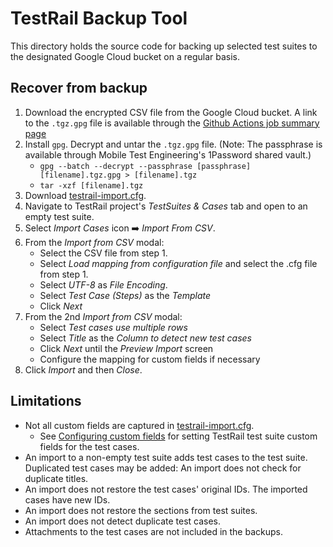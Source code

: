 # TestRail Backup Tool

This directory holds the source code for backing up selected test suites to the designated
Google Cloud bucket on a regular basis.

## Recover from backup

1. Download the encrypted CSV file from the Google Cloud bucket. A link to the `.tgz.gpg` file is available through the
   [Github Actions job summary page](https://github.com/mozilla-mobile/testops-tools/actions/workflows/testrail-backup.yml.)
1. Install `gpg`. Decrypt and untar the `.tgz.gpg` file. (Note: The passphrase is available through Mobile Test Engineering's 1Password shared vault.)
   * `gpg --batch --decrypt --passphrase [passphrase] [filename].tgz.gpg > [filename].tgz`
   * `tar -xzf [filename].tgz`
1. Download [testrail-import.cfg](https://github.com/mozilla-mobile/testops-tools/blob/main/backup-tools/testrail-import.cfg).
1. Navigate to TestRail project's *TestSuites & Cases* tab and open to an empty test suite.
1. Select *Import Cases* icon ➡️ *Import From CSV*.
1. From the *Import from CSV* modal:
   * Select the CSV file from step 1.
   * Select *Load mapping from configuration file* and select the .cfg file from step 1.
   * Select *UTF-8* as *File Encoding*.
   * Select *Test Case (Steps)* as the *Template* 
   * Click *Next*
1. From the 2nd *Import from CSV* modal:
   * Select *Test cases use multiple rows*
   * Select *Title* as the *Column to detect new test cases*
   * Click *Next* until the *Preview Import* screen
   * Configure the mapping for custom fields if necessary
1. Click *Import* and then *Close*.

## Limitations

* Not all custom fields are captured in [testrail-import.cfg](https://github.com/mozilla-mobile/testops-tools/blob/main/backup-tools/testrail-import.cfg).
  * See [Configuring custom fields](https://support.testrail.com/hc/en-us/articles/7373850291220-Configuring-custom-fields) for setting TestRail test suite custom fields for the test cases.
* An import to a non-empty test suite adds test cases to the test suite. Duplicated test cases may be added: An import does not check for duplicate titles.
* An import does not restore the test cases' original IDs. The imported cases have new IDs.
* An import does not restore the sections from test suites.
* An import does not detect duplicate test cases.
* Attachments to the test cases are not included in the backups.